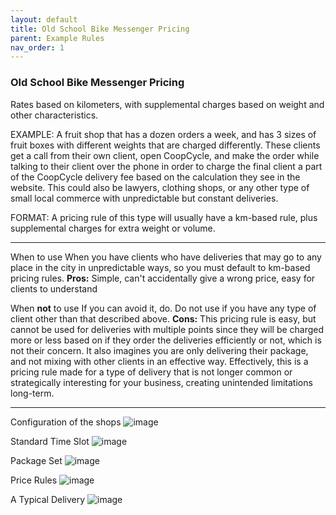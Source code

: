 ```yaml
---
layout: default
title: Old School Bike Messenger Pricing
parent: Example Rules
nav_order: 1
---
```


### **Old School Bike Messenger Pricing**

Rates based on kilometers, with supplemental charges based on weight and other characteristics.

<span class="badge badge-info">EXAMPLE:</span> <span>A fruit shop that has a dozen orders a week, and has 3 sizes of fruit boxes with different weights that are charged differently. These clients get a call from their own client, open CoopCycle, and make the order while talking to their client over the phone in order to charge the final client a part of the CoopCycle delivery fee based on the calculation they see in the website. This could also be lawyers, clothing shops, or any other type of small local commerce with unpredictable but constant deliveries. <span>

<span class="badge badge-primary">FORMAT:</span> <span>A pricing rule of this type will usually have a km-based rule, plus supplemental charges for extra weight or volume. <span>

----

<span class="badge badge-success">When to use</span> <span>When you have clients who have deliveries that may go to any place in the city in unpredictable ways, so you must default to km-based pricing rules. **Pros:** Simple, can't accidentally give a wrong price, easy for clients to understand<span>

<span class="badge badge-danger">When **not** to use</span> <span>If you can avoid it, do. Do not use if you have any type of client other than that described above. **Cons:** This pricing rule is easy, but cannot be used for deliveries with multiple points since they will be charged more or less based on if they order the deliveries efficiently or not, which is not their concern. It also imagines you are only delivering their package, and not mixing with other clients in an effective way. Effectively, this is a pricing rule made for a type of delivery that is not longer common or strategically interesting for your business, creating unintended limitations long-term.<span>

----

Configuration of the shops
![image](https://github.com/coopcycle/coopcycle-docs/assets/77277854/114d03e9-be37-440b-b0eb-a7fd82f254f2)

Standard Time Slot
![image](https://github.com/coopcycle/coopcycle-docs/assets/77277854/ad0a2f29-4fac-4c07-afcb-3291f2e211b3)

Package Set
![image](https://github.com/coopcycle/coopcycle-docs/assets/77277854/d4b540a0-8f7c-47ca-bef1-349c65c9aced)

Price Rules
![image](https://github.com/coopcycle/coopcycle-docs/assets/77277854/692c1da7-caaf-45d7-9311-3a6b3ce5b12b)

A Typical Delivery
![image](https://github.com/coopcycle/coopcycle-docs/assets/77277854/7b47c7c7-6b23-4643-87b7-4f7bcad5894b)

